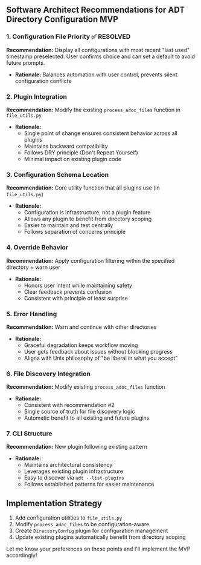 ## Software Architect Recommendations for ADT Directory Configuration MVP

### 1. **Configuration File Priority** ✅ RESOLVED
**Recommendation:** Display all configurations with most recent "last used" timestamp preselected. User confirms choice and can set a default to avoid future prompts.
- **Rationale:** Balances automation with user control, prevents silent configuration conflicts

### 2. **Plugin Integration** 
**Recommendation:** Modify the existing `process_adoc_files` function in `file_utils.py`
- **Rationale:** 
  - Single point of change ensures consistent behavior across all plugins
  - Maintains backward compatibility 
  - Follows DRY principle (Don't Repeat Yourself)
  - Minimal impact on existing plugin code

### 3. **Configuration Schema Location**
**Recommendation:** Core utility function that all plugins use (in `file_utils.py`)
- **Rationale:**
  - Configuration is infrastructure, not a plugin feature
  - Allows any plugin to benefit from directory scoping
  - Easier to maintain and test centrally
  - Follows separation of concerns principle

### 4. **Override Behavior**
**Recommendation:** Apply configuration filtering within the specified directory + warn user
- **Rationale:**
  - Honors user intent while maintaining safety
  - Clear feedback prevents confusion
  - Consistent with principle of least surprise

### 5. **Error Handling**
**Recommendation:** Warn and continue with other directories
- **Rationale:**
  - Graceful degradation keeps workflow moving
  - User gets feedback about issues without blocking progress
  - Aligns with Unix philosophy of "be liberal in what you accept"

### 6. **File Discovery Integration**
**Recommendation:** Modify existing `process_adoc_files` function
- **Rationale:**
  - Consistent with recommendation #2
  - Single source of truth for file discovery logic
  - Automatic benefit to all existing and future plugins

### 7. **CLI Structure**
**Recommendation:** New plugin following existing pattern
- **Rationale:**
  - Maintains architectural consistency
  - Leverages existing plugin infrastructure
  - Easy to discover via `adt --list-plugins`
  - Follows established patterns for easier maintenance

## Implementation Strategy
1. Add configuration utilities to `file_utils.py`
2. Modify `process_adoc_files` to be configuration-aware
3. Create `DirectoryConfig` plugin for configuration management
4. Update existing plugins automatically benefit from directory scoping

Let me know your preferences on these points and I'll implement the MVP accordingly!
